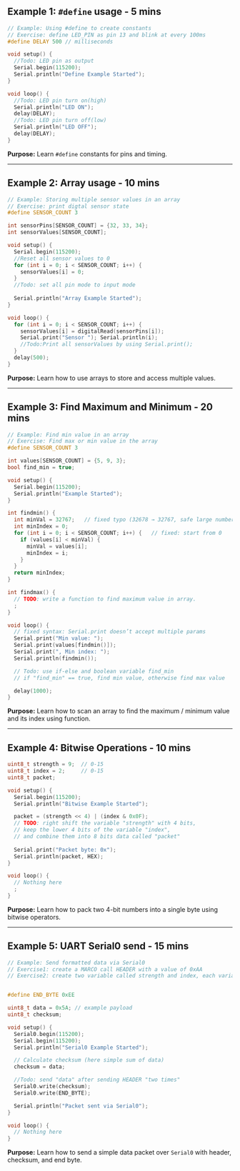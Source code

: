 ## **Example 1: `#define` usage - 5 mins**

```cpp
// Example: Using #define to create constants
// Exercise: define LED_PIN as pin 13 and blink at every 100ms
#define DELAY 500 // milliseconds

void setup() {
  //Todo: LED pin as output
  Serial.begin(115200);
  Serial.println("Define Example Started");
}

void loop() {
  //Todo: LED pin turn on(high)
  Serial.println("LED ON");
  delay(DELAY);
  //Todo: LED pin turn off(low)
  Serial.println("LED OFF");
  delay(DELAY);
}
```

**Purpose:** Learn `#define` constants for pins and timing.

---

## **Example 2: Array usage - 10 mins**

```cpp
// Example: Storing multiple sensor values in an array
// Exercise: print digtal sensor state 
#define SENSOR_COUNT 3

int sensorPins[SENSOR_COUNT] = {32, 33, 34};
int sensorValues[SENSOR_COUNT];

void setup() {
  Serial.begin(115200);
  //Reset all sensor values to 0
  for (int i = 0; i < SENSOR_COUNT; i++) {
    sensorValues[i] = 0;
  }
  //Todo: set all pin mode to input mode
  
  Serial.println("Array Example Started");
}

void loop() {
  for (int i = 0; i < SENSOR_COUNT; i++) {
    sensorValues[i] = digitalRead(sensorPins[i]);
    Serial.print("Sensor "); Serial.println(i);
    //Todo:Print all sensorValues by using Serial.print();
  }
  delay(500);
}
```

**Purpose:** Learn how to use arrays to store and access multiple values.

---

## **Example 3: Find Maximum and Minimum - 20 mins**

```cpp
// Example: Find min value in an array
// Exercise: Find max or min value in the array
#define SENSOR_COUNT 3

int values[SENSOR_COUNT] = {5, 9, 3};
bool find_min = true;

void setup() {
  Serial.begin(115200);
  Serial.println("Example Started");
}

int findmin() {
  int minVal = 32767;   // fixed typo (32678 → 32767, safe large number)
  int minIndex = 0;
  for (int i = 0; i < SENSOR_COUNT; i++) {   // fixed: start from 0
    if (values[i] < minVal) {
      minVal = values[i];
      minIndex = i;
    }
  }
  return minIndex;
}

int findmax() {
  // TODO: write a function to find maximum value in array.
  ;
}

void loop() {
  // fixed syntax: Serial.print doesn’t accept multiple params
  Serial.print("Min value: ");
  Serial.print(values[findmin()]);
  Serial.print(", Min index: ");
  Serial.println(findmin());

  // Todo: use if-else and boolean variable find_min
  // if "find_min" == true, find min value, otherwise find max value

  delay(1000);
}

```

**Purpose:** Learn how to scan an array to find the maximum / minimum value and its index using function.

---

## **Example 4: Bitwise Operations - 10 mins**

```cpp
uint8_t strength = 9;  // 0-15
uint8_t index = 2;     // 0-15
uint8_t packet;

void setup() {
  Serial.begin(115200);
  Serial.println("Bitwise Example Started");

  packet = (strength << 4) | (index & 0x0F);
  // TODO: right shift the variable "strength" with 4 bits, 
  // keep the lower 4 bits of the variable "index", 
  // and combine them into 8 bits data called "packet"
  
  Serial.print("Packet byte: 0x"); 
  Serial.println(packet, HEX);
}

void loop() {
  // Nothing here
  ;
}

```

**Purpose:** Learn how to pack two 4-bit numbers into a single byte using bitwise operators.

---

## **Example 5: UART Serial0 send - 15 mins**

```cpp
// Example: Send formatted data via Serial0
// Exercise1: create a MARCO call HEADER with a value of 0xAA
// Exercise2: create two variable called strength and index, each variable only contains 4 bits, combine them into the 8bits variable "data", and send after HEADER.


#define END_BYTE 0xEE

uint8_t data = 0x5A; // example payload
uint8_t checksum;

void setup() {
  Serial0.begin(115200);
  Serial.begin(115200);
  Serial.println("Serial0 Example Started");

  // Calculate checksum (here simple sum of data)
  checksum = data;

  //Todo: send "data" after sending HEADER "two times"
  Serial0.write(checksum);
  Serial0.write(END_BYTE);

  Serial.println("Packet sent via Serial0");
}

void loop() {
  // Nothing here
}
```

**Purpose:** Learn how to send a simple data packet over `Serial0` with header, checksum, and end byte.

